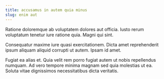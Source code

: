 ```yaml
---
title: accusamus in autem quia minus
slug: enim aut
---
```


Ratione doloremque ab voluptatem dolores aut officia. Iusto rerum voluptatum tenetur iure ratione quia. Magni qui sint.

Consequatur maxime iure quasi exercitationem. Dicta amet reprehenderit ipsum aliquam aliquid corrupti ut autem. Ipsam id amet.

Fugiat ea alias et. Quia velit rem porro fugiat autem ut nobis repellendus numquam. Ad vero tempore minima magnam sed quia molestias ut ea. Soluta vitae dignissimos necessitatibus dicta veritatis.
